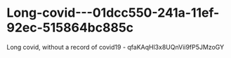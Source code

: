 # Long-covid---01dcc550-241a-11ef-92ec-515864bc885c
Long covid, without a record of covid19 - qfaKAqHl3x8UQnVii9fP5JMzoGY
